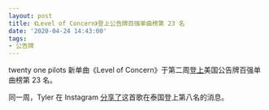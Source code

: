 ```yaml
---
layout: post
title: 《Level of Concern》登上公告牌百强单曲榜第 23 名
date: '2020-04-24 14:43:00'
tags:
- 公告牌
---
```


twenty one pilots 新单曲《Level of Concern》于第二周[登上](https://www.billboard.com/articles/business/chart-beat/9362580/twenty-one-pilots-level-of-concern-five-burning-questions)美国公告牌百强单曲榜第 23 名。

同一周，Tyler 在 Instagram [分享了](https://twitter.com/DiscordClique/status/1252776223777918977?ref_src=twsrc%5Etfw)这首歌在泰国登上第八名的消息。

